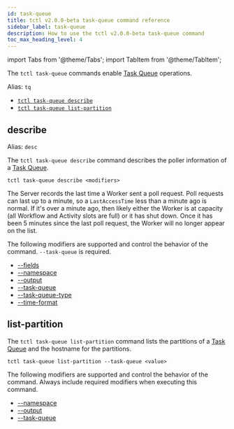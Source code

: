 ```yaml
---
id: task-queue
title: tctl v2.0.0-beta task-queue command reference
sidebar_label: task-queue
description: How to use the tctl v2.0.0-beta task-queue command
toc_max_heading_level: 4
---
```


<!-- THIS FILE IS GENERATED. DO NOT EDIT THIS FILE DIRECTLY -->

import Tabs from '@theme/Tabs';
import TabItem from '@theme/TabItem';

The `tctl task-queue` commands enable [Task Queue](/tasks#task-queue) operations.

Alias: `tq`

- [`tctl task-queue describe`](/tctl-v2/task-queue#describe)
- [`tctl task-queue list-partition`](/tctl-v2/task-queue#list-partition)

## describe

Alias: `desc`

The `tctl task-queue describe` command describes the poller information of a [Task Queue](/tasks#task-queue).

`tctl task-queue describe <modifiers>`

The Server records the last time a Worker sent a poll request.
Poll requests can last up to a minute, so a `LastAccessTime` less than a minute ago is normal.
If it's over a minute ago, then likely either the Worker is at capacity (all Workflow and Activity slots are full) or it has shut down.
Once it has been 5 minutes since the last poll request, the Worker will no longer appear on the list.

The following modifiers are supported and control the behavior of the command.
`--task-queue` is required.

- [--fields](/tctl-v2/modifiers#--fields)
- [--namespace](/tctl-v2/modifiers#--namespace)
- [--output](/tctl-v2/modifiers#--output)
- [--task-queue](/tctl-v2/modifiers#--task-queue)
- [--task-queue-type](/tctl-v2/modifiers#--task-queue-type)
- [--time-format](/tctl-v2/modifiers#--time-format)

## list-partition

The `tctl task-queue list-partition` command lists the partitions of a [Task Queue](/tasks#task-queue) and the hostname for the partitions.

`tctl task-queue list-partition --task-queue <value>`

The following modifiers are supported and control the behavior of the command.
Always include required modifiers when executing this command.

- [--namespace](/tctl-v2/modifiers#--namespace)
- [--output](/tctl-v2/modifiers#--output)
- [--task-queue](/tctl-v2/modifiers#--task-queue)
